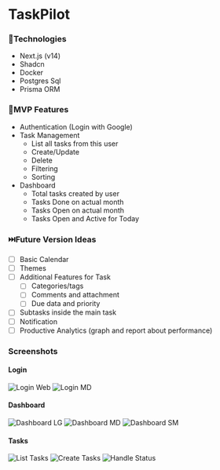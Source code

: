 # TaskPilot

### 🔧Technologies

- Next.js (v14)
- Shadcn
- Docker
- Postgres Sql
- Prisma ORM

### 🎯MVP Features

- Authentication (Login with Google)
- Task Management
  - List all tasks from this user
  - Create/Update
  - Delete
  - Filtering
  - Sorting
- Dashboard
  - Total tasks created by user
  - Tasks Done on actual month
  - Tasks Open on actual month
  - Tasks Open and Active for Today

### ⏭️Future Version Ideas

- [ ] Basic Calendar
- [ ] Themes
- [ ] Additional Features for Task
  - [ ] Categories/tags
  - [ ] Comments and attachment
  - [ ] Due data and priority
- [ ] Subtasks inside the main task
- [ ] Notification
- [ ] Productive Analytics (graph and report about performance)

### Screenshots

#### Login

![Login Web](./screenshots/login-web.png)
![Login MD](./screenshots/login-md.png)

#### Dashboard

![Dashboard LG](./screenshots/dashboard-lg.png)
![Dashboard MD](./screenshots/dashboard-md.png)
![Dashboard SM](./screenshots/dashboard-sm.png)

#### Tasks

![List Tasks](./screenshots/tasks-list.png)
![Create Tasks](./screenshots/task-create.png)
![Handle Status](./screenshots/handle-status.png)
